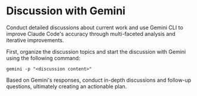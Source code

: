 # Discussion with Gemini

Conduct detailed discussions about current work and use Gemini CLI to improve Claude Code's accuracy through multi-faceted analysis and iterative improvements.

First, organize the discussion topics and start the discussion with Gemini using the following command:

```
gemini -p "<discussion content>"
```

Based on Gemini's responses, conduct in-depth discussions and follow-up questions, ultimately creating an actionable plan.
